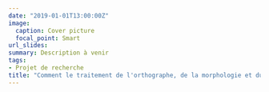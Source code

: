 ```yaml
---
date: "2019-01-01T13:00:00Z"
image:
  caption: Cover picture
  focal_point: Smart
url_slides: 
summary: Description à venir
tags:
- Projet de recherche
title: "Comment le traitement de l'orthographe, de la morphologie et du sens des mots change au cours du vieillissement?"
---
```



